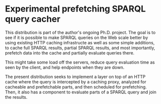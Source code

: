 # Experimental prefetching SPARQL query cacher

This distribution is part of the author's ongoing Ph.D. project. 
The goal is to see if it is possible to make SPARQL queries on the Web scale better by using existing HTTP caching infrastructe as well as some simple additions, to cache full SPARQL results, partial SPARQL results, and most importantly, prefetch data into the cache and partially evaluate queries there. 

This might take some load off the servers, reduce query evaluation time as seen by the client, and help endpoints when they are down.

The present distribution seeks to implement a layer on top of an HTTP cache where the query is intercepted by a caching proxy, analyzed for cacheable and prefetchable parts, and then scheduled for prefetching. Then, it also has a component to evaluate parts of a SPARQL query and join the results.
